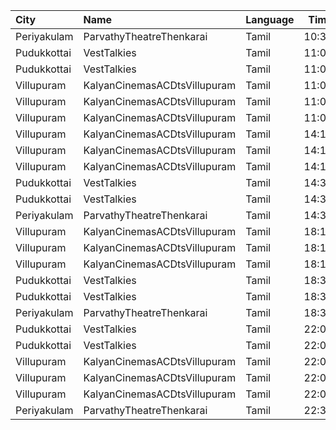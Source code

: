 | City        | Name                         | Language |  Time | Type        | Price | Capacity | Booked |
| :---------- | :--------------------------- | :------- | ----: | :---------- | ----: | -------: | -----: |
| Periyakulam | ParvathyTheatreThenkarai     | Tamil    | 10:30 | Firstclass  |  100₹ |      272 |      0 |
| Pudukkottai | VestTalkies                  | Tamil    | 11:00 | FirstClass  |  120₹ |      191 |      0 |
| Pudukkottai | VestTalkies                  | Tamil    | 11:00 | SecondClass |  120₹ |       33 |      0 |
| Villupuram  | KalyanCinemasACDtsVillupuram | Tamil    | 11:00 | Box         |  165₹ |       24 |     12 |
| Villupuram  | KalyanCinemasACDtsVillupuram | Tamil    | 11:00 | Balcony     |  165₹ |       88 |     52 |
| Villupuram  | KalyanCinemasACDtsVillupuram | Tamil    | 11:00 | FirstClass  |  120₹ |      154 |     86 |
| Villupuram  | KalyanCinemasACDtsVillupuram | Tamil    | 14:15 | Box         |  165₹ |       24 |     12 |
| Villupuram  | KalyanCinemasACDtsVillupuram | Tamil    | 14:15 | Balcony     |  165₹ |       88 |     52 |
| Villupuram  | KalyanCinemasACDtsVillupuram | Tamil    | 14:15 | FirstClass  |  120₹ |      154 |     86 |
| Pudukkottai | VestTalkies                  | Tamil    | 14:30 | FirstClass  |  120₹ |      191 |      0 |
| Pudukkottai | VestTalkies                  | Tamil    | 14:30 | SecondClass |  120₹ |       33 |      0 |
| Periyakulam | ParvathyTheatreThenkarai     | Tamil    | 14:30 | Firstclass  |  100₹ |      272 |      0 |
| Villupuram  | KalyanCinemasACDtsVillupuram | Tamil    | 18:15 | Box         |  165₹ |       24 |     12 |
| Villupuram  | KalyanCinemasACDtsVillupuram | Tamil    | 18:15 | Balcony     |  165₹ |       88 |     52 |
| Villupuram  | KalyanCinemasACDtsVillupuram | Tamil    | 18:15 | FirstClass  |  120₹ |      154 |     86 |
| Pudukkottai | VestTalkies                  | Tamil    | 18:30 | FirstClass  |  120₹ |      191 |      0 |
| Pudukkottai | VestTalkies                  | Tamil    | 18:30 | SecondClass |  120₹ |       33 |      0 |
| Periyakulam | ParvathyTheatreThenkarai     | Tamil    | 18:30 | Firstclass  |  100₹ |      272 |      0 |
| Pudukkottai | VestTalkies                  | Tamil    | 22:00 | FirstClass  |  120₹ |      191 |      0 |
| Pudukkottai | VestTalkies                  | Tamil    | 22:00 | SecondClass |  120₹ |       33 |      0 |
| Villupuram  | KalyanCinemasACDtsVillupuram | Tamil    | 22:00 | Box         |  165₹ |       24 |     12 |
| Villupuram  | KalyanCinemasACDtsVillupuram | Tamil    | 22:00 | Balcony     |  165₹ |       88 |     52 |
| Villupuram  | KalyanCinemasACDtsVillupuram | Tamil    | 22:00 | FirstClass  |  120₹ |      154 |     86 |
| Periyakulam | ParvathyTheatreThenkarai     | Tamil    | 22:30 | Firstclass  |  120₹ |      272 |      0 |